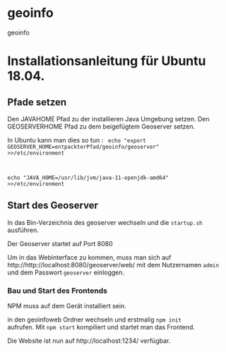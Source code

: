# geoinfo
geoinfo
<h1>Installationsanleitung für Ubuntu 18.04.</h1>
<h2>Pfade setzen</h2>
Den JAVAHOME Pfad zu der installieren Java Umgebung setzen.
Den GEOSERVERHOME Pfad zu dem beigefügtem Geoserver setzen.

In Ubuntu kann man dies so tun :
<code>
echo "export GEOSERVER_HOME=entpackterPfad/geoinfo/geoserver" >>/etc/environment 

echo "JAVA_HOME=/usr/lib/jvm/java-11-openjdk-amd64" >>/etc/environment
</code>

<h2> Start des Geoserver </h2>

In das Bin-Verzeichnis des geoserver wechseln und die <code>startup.sh</code> ausführen.

Der Geoserver startet auf Port 8080

Um in das Webinterface zu kommen, muss man sich auf http://http://localhost:8080/geoserver/web/
mit dem Nutzernamen <code>admin</code> und dem Passwort <code>geoserver</code> einloggen.

<h3>Bau und Start des Frontends </h3>
NPM muss auf dem Gerät installiert sein.

in den geoinfoweb Ordner wechseln und erstmalig <code>npm init </code> aufrufen.
Mit <code>npm start</code> kompiliert und startet man das Frontend.

Die Website ist nun auf http://localhost:1234/ verfügbar.
